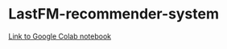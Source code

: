 # LastFM-recommender-system

[Link to Google Colab notebook](https://colab.research.google.com/drive/1WTm50hPwwxsWpYjwDlGO5eOI9OKtdTgj#scrollTo=IbzV3y8bPuzt)
